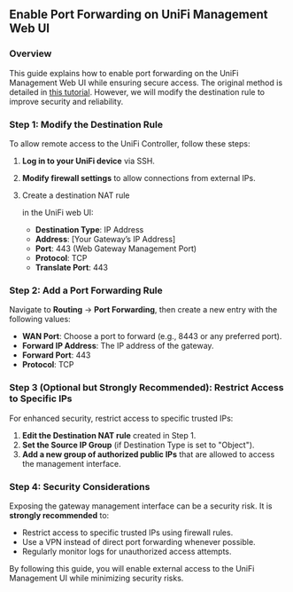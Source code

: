 ## Enable Port Forwarding on UniFi Management Web UI

### Overview

This guide explains how to enable port forwarding on the UniFi Management Web UI while ensuring secure access. The original method is detailed in [this tutorial](https://artofwifi.net/blog/how-to-access-the-unifi-controller-by-wan-ip-or-hostname-on-a-udm-pro). However, we will modify the destination rule to improve security and reliability.

### Step 1: Modify the Destination Rule

To allow remote access to the UniFi Controller, follow these steps:

1. **Log in to your UniFi device** via SSH.

2. **Modify firewall settings** to allow connections from external IPs.

3. Create a destination NAT rule

    in the UniFi web UI:

   - **Destination Type**: IP Address
   - **Address**: [Your Gateway’s IP Address]
   - **Port**: 443 (Web Gateway Management Port)
   - **Protocol**: TCP
   - **Translate Port**: 443

### Step 2: Add a Port Forwarding Rule

Navigate to **Routing** → **Port Forwarding**, then create a new entry with the following values:

- **WAN Port**: Choose a port to forward (e.g., 8443 or any preferred port).
- **Forward IP Address**: The IP address of the gateway.
- **Forward Port**: 443
- **Protocol**: TCP

### Step 3 (Optional but Strongly Recommended): Restrict Access to Specific IPs

For enhanced security, restrict access to specific trusted IPs:

1. **Edit the Destination NAT rule** created in Step 1.
2. **Set the Source IP Group** (if Destination Type is set to "Object").
3. **Add a new group of authorized public IPs** that are allowed to access the management interface.

### Step 4: Security Considerations

Exposing the gateway management interface can be a security risk. It is **strongly recommended** to:

- Restrict access to specific trusted IPs using firewall rules.
- Use a VPN instead of direct port forwarding whenever possible.
- Regularly monitor logs for unauthorized access attempts.

By following this guide, you will enable external access to the UniFi Management UI while minimizing security risks.
